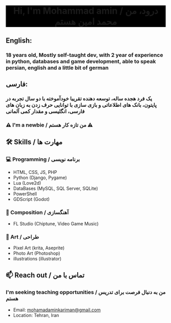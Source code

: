<h1 
  align="center"
  style="background: #000"
> Hi, I'm Mohammad amin / درود، من محمد امین هستم </h1>

## English: 
### 18 years old, Mostly self-taught dev, with 2 year of experience in python, databases and game development, able to speak persian, english and a little bit of german
## فارسی:
### یک فرد هجده ساله، توسعه دهنده تقریبا خودآموخته با دو سال تجربه در پایتون، بانک های اطلاعاتی و بازی سازی با توانایی حرف زدن به زبان های فارسی، انگلیسی و مقدار کمی آلمانی
### ⚠ I'm a newbie / من تازه کار هستم ⚠
<!--
## ⭐ Best projects / برترین پروژه ها
-->
## 🛠 Skills / مهارت ها
### 💻 Programming / برنامه نویسی
- HTML, CSS, JS, PHP
- Python (Django, Pygame)
- Lua (Love2d)
- DataBases (MySQL, SQL Server, SQLite)
- PowerShell
- GDScript (Godot)
### 🎵 Composition / آهنگسازی
- FL Studio (Chiptune, Video Game Music)
### 🎨 Art / طراحی
- Pixel Art (krita, Aseprite)
- Photo Art (Photoshop)
- illustrations (illustrator)
## 📫 Reach out / تماس با من
### I'm seeking teaching opportunities / من به دنبال فرصت برای تدریس هستم
- Email: mohamadaminkariman@gmail.com
- Location: Tehran, Iran 

<!--
**MohammadAminKariman/MohammadAminKariman** is a ✨ _special_ ✨ repository because its `README.md` (this file) appears on your GitHub profile.

Here are some ideas to get you started:

- 🔭 I’m currently working on ...
- 🌱 I’m currently learning ...
- 👯 I’m looking to collaborate on ...
- 🤔 I’m looking for help with ...
- 💬 Ask me about ...
- 📫 How to reach me: ...
- 😄 Pronouns: ...
- ⚡ Fun fact: ...
-->
